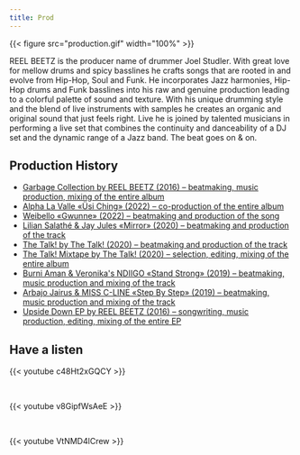 ```yaml
---
title: Prod
---
```


{{< figure src="production.gif" width="100%" >}}

REEL BEETZ is the producer name of drummer Joel Studler. With great love for mellow drums and spicy basslines he crafts songs that are rooted in and evolve from Hip-Hop, Soul and Funk. He incorporates Jazz harmonies, Hip-Hop drums and Funk basslines into his raw and genuine production leading to a colorful palette of sound and texture. With his unique drumming style and the blend of live instruments with samples he creates an organic and original sound that just feels right. Live he is joined by talented musicians in performing a live set that combines the continuity and danceability of a DJ set and the dynamic range of a Jazz band. The beat goes on & on.

## Production History

- [Garbage Collection by REEL BEETZ (2016) – beatmaking, music production, mixing of the entire album](https://reelbeetz.ch/garbage-collection/)
- [Alpha La Valle «Üsi Ching» (2022) – co-production of the entire album](https://www.alphalavalle.ch/)
- [Weibello «Gwunne» (2022) – beatmaking and production of the song](https://reelbeetz.ch/gwunne/)
- [Lilian Salathé & Jay Jules «Mirror» (2020) – beatmaking and production of the track](https://reelbeetz.ch/mirror/)
- [The Talk! by The Talk! (2020) – beatmaking and production of the track](https://reelbeetz.ch/thetalk/)
- [The Talk! Mixtape by The Talk! (2020) – selection, editing, mixing of the entire album](https://reelbeetz.ch/thetalk-mixtape-2020/)
- [Burni Aman & Veronika's NDIIGO «Stand Strong» (2019) – beatmaking, music production and mixing of the track](https://reelbeetz.ch/standstrong/)
- [Arbajo Jairus & MISS C-LINE «Step By Step» (2019) – beatmaking, music production and mixing of the track](https://reelbeetz.ch/stepbystep/)
- [Upside Down EP by REEL BEETZ (2016) – songwriting, music production, editing, mixing of the entire EP](https://reelbeetz.ch/upsidedown/)

## Have a listen

{{< youtube c48Ht2xGQCY >}}

&nbsp;

{{< youtube v8GipfWsAeE >}}

&nbsp;

{{< youtube VtNMD4lCrew >}}